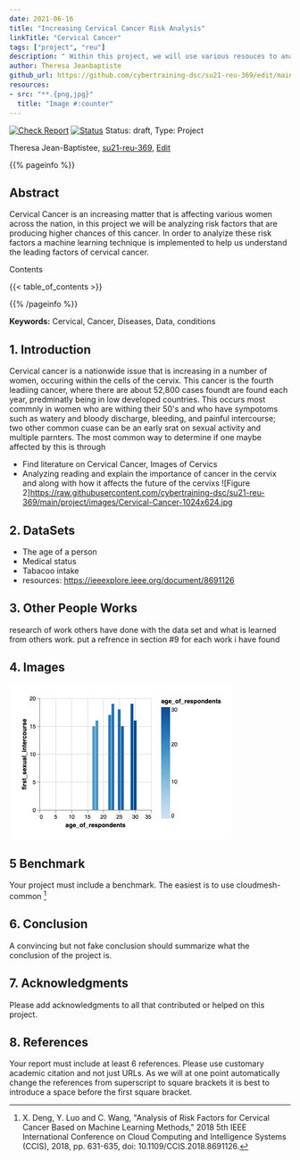 ```yaml
---
date: 2021-06-16
title: "Increasing Cervical Cancer Risk Analysis"
linkTitle: "Cervical Cancer"
tags: ["project", "reu"]
description: " Within this project, we will use various resouces to analyze the increasing risk of cervical cancer through machine learning."
author: Theresa Jeanbaptiste
github_url: https://github.com/cybertraining-dsc/su21-reu-369/edit/main/project/index.md
resources:
- src: "**.{png,jpg}"
  title: "Image #:counter"
---
```


[![Check Report](https://github.com/cybertraining-dsc/su21-reu-369/workflows/Check%20Report/badge.svg)](https://github.com/cybertraining-dsc/su21-reu-369/actions)
[![Status](https://github.com/cybertraining-dsc/su21-reu-369/workflows/Status/badge.svg)](https://github.com/cybertraining-dsc/su21-reu-369/actions)
Status: draft, Type: Project


Theresa Jean-Baptistee, [su21-reu-369](https://github.com/cybertraining-dsc/su21-reu-369), [Edit](https://github.com/cybertraining-dsc/su21-reu-369/blob/main/project/index.md)

{{% pageinfo %}}

## Abstract

Cervical Cancer is an increasing matter that is affecting various women across the nation, in this project we will be analyzing risk factors that are producing higher chances of this cancer. In order to analyize these risk factors a machine learning technique is implemented to help us understand the leading factors of cervical cancer.

Contents

{{< table_of_contents >}}

{{% /pageinfo %}}

**Keywords:** Cervical, Cancer, Diseases, Data, conditions 

## 1. Introduction
Cervical cancer is a nationwide issue that is increasing in a number of women, occuring within the cells of the cervix. This cancer is the fourth leadiing cancer, where there  are about 52,800 cases foundt  are found each year, predminatly being in low developed countries. This occurs most commnly in women who are withing their 50's and who have sympotoms such as watery and bloody discharge, bleeding, and painful intercourse; two other common cuase can be an early srat on sexual activity and multiple parnters. The most common way to determine if one maybe affected by this is through 
- Find literature on Cervical Cancer, Images of Cervics 
- Analyzing reading and explain the importance of cancer in the cervix and along with how it affects the future of 
the cervixs 
![Figure 2]https://raw.githubusercontent.com/cybertraining-dsc/su21-reu-369/main/project/images/Cervical-Cancer-1024x624.jpg


## 2. DataSets

- The age of a person 
- Medical status 
- Tabacoo intake 
- resources: <https://ieeexplore.ieee.org/document/8691126>
 
## 3. Other People Works

research of work others have done with the data set and what is  learned from others work.
put a refrence in section #9 for each work i have found 

## 4. Images 

![Figure 1](https://raw.githubusercontent.com/cybertraining-dsc/su21-reu-369/main/project/images/download-2021-06-29T15-34-01-628Z.png)

## 5 Benchmark

Your project must include a benchmark. The easiest is to use cloudmesh-common [^2]
 
## 6. Conclusion

A convincing but not fake conclusion should summarize what the conclusion of the project is.

## 7. Acknowledgments

Please add acknowledgments to all that contributed or helped on this project.

## 8. References

Your report must include at least 6 references. Please use customary academic citation and not just URLs. As we will at 
one point automatically change the references from superscript to square brackets it is best to introduce a space before 
the first square bracket.

[^1]: Gregor von Laszewski, Cloudmesh StopWatch and Benchmark from the Cloudmesh Common Library, [GitHub] 
      <https://github.com/cloudmesh/cloudmesh-common>


[^2]:  X. Deng, Y. Luo and C. Wang, "Analysis of Risk Factors for Cervical Cancer Based on Machine Learning Methods," 2018 5th IEEE International Conference on 
      Cloud Computing and Intelligence Systems (CCIS), 2018, pp. 631-635, doi: 10.1109/CCIS.2018.8691126.
